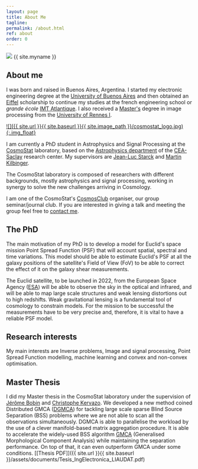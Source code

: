 ```yaml
---
layout: page
title: About Me
tagline:
permalink: /about.html
ref: about
order: 0
---
```


<div class="about-image-container">
  <img src="{{ site.url }}{{ site.baseurl }}{{ site.image_path }}/omar.JPG" class="about-image">
  <span class="about-name">{{ site.myname }}</span><br>
</div>


## About me

I was born and raised in Buenos Aires, Argentina. I started my electronic engineering degree at the [University of Buenos Aires](http://fi.uba.ar) and then obtained an [Eiffel](https://www.campusfrance.org/en/eiffel-scholarship-program-of-excellence) scholarship to continue my studies at the french engineering school or _grande école_ [IMT Atlantique](https://www.imt-atlantique.fr/fr). I also received a [Master's](https://istic.univ-rennes1.fr/master-2-eea-parcours-signal-image-systemes-integres-automatique-sisea-0) degree in image processing from the [University of Rennes I](https://www.univ-rennes1.fr).

[![]({{ site.url }}{{ site.baseurl }}{{ site.image_path }}/cosmostat_logo.jpg){:.img_float}](http://www.cosmostat.org/)

I am currently a PhD student in Astrophysics and Signal Processing at the [CosmoStat](http://www.cosmostat.org) laboratory, based on the [Astrophysics department](http://irfu.cea.fr/dap/) of the [CEA-Saclay](http://www.cea.fr) research center. My supervisors are [Jean-Luc Starck](http://jstarck.cosmostat.org) and [Martin Kilbinger](http://www.cosmostat.org/people/kilbinger).

The CosmoStat laboratory is composed of researchers with different backgrounds, mostly astrophysics and signal processing, working in synergy to solve the new challenges arriving in Cosmology.

I am one of the CosmoStat's [CosmosClub](http://www.cosmostat.org/category/events/cosmosclub) organiser, our group seminar/journal club. If you are interested in giving a talk and meeting the group feel free to [contact me](mailto:tobias.liaudat@cea.fr).

## The PhD

The main motivation of my PhD is to develop a model for Euclid's space mission Point Spread Function (PSF) that will account spatial, spectral and time variations. This model should be able to estimate Euclid's PSF at all the galaxy positions of the satellite's Field of View (FoV) to be able to correct the effect of it on the galaxy shear measurements.

The Euclid satellite, to be launched in 2022, from the European Space Agency ([ESA](https://www.esa.int)) will be able to observe the sky in the optical and infrared, and will be able to map large scale structures and weak lensing distortions out to high redshifts. Weak gravitational lensing is a fundamental tool of cosmology to constrain models. For the mission to be successful the measurements have to be very precise and, therefore, it is vital to have a reliable PSF model.

## Research interests

My main interests are Inverse problems, Image and signal processing, Point Spread Function modelling, machine learning and convex and non-convex optimisation.


## Master Thesis

I did my Master thesis in the CosmoStat laboratory under the supervision of [Jérôme Bobin](http://jbobin.cosmostat.org) and [Christophe Kervazo](https://www.cosmostat.org/people/christophe-kervazo). We developed a new method coined Distributed GMCA ([DGMCA](https://hal.archives-ouvertes.fr/hal-02426991/)) for tackling large scale sparse Blind Source Separation (BSS) problems where we are not able to scan all the observations simultaneously. DGMCA is able to parallelise the workload by the use of a clever manifold-based matrix aggregation procedure. It is able to accelerate the widely-used BSS algorithm [GMCA](https://ieeexplore.ieee.org/abstract/document/4337755) (Generalised Morphological Component Analysis) while maintaining the separation performance. On top of that, it can even outperform GMCA under some conditions. [[Thesis PDF]]({{ site.url }}{{ site.baseurl }}/assets/documents/Tesis_IngElectronica_LIAUDAT.pdf)
